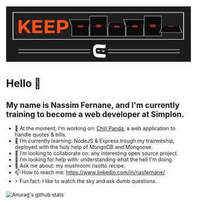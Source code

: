 ![](keepcoding.gif)

# **Hello** 👋

## My name is Nassim Fernane, and I'm currently training to become a web developer at Simplon. &nbsp;   

- 🔭 At the moment, I’m working on: <a href="https://github.com/nasfernane/chill-panda">Chill Panda</a>, a web application to handle quotes & bills.
- 🌱 I’m currently learning: NodeJS & Express trough my 
traineeship, deployed with the holy help of MongoDB and Mongoose.
- 👯 I’m looking to collaborate on: any interesting open source project.
- 🤔 I’m looking for help with: understanding what the hell I'm doing.
- 💬 Ask me about: my mushroom risotto recipe.
- 📫 How to reach me: https://www.linkedin.com/in/nasfernane/
- ⚡ Fun fact: I like to watch the sky and ask dumb questions.&nbsp;  


![Anurag's github stats](https://github-readme-stats.vercel.app/api?username=nasfernane&count_private=true&hide=prs,issues&count_private=true&show_icons=true&theme=onedark)




<!--
![Top Langs](https://github-readme-stats.vercel.app/api/top-langs/?username=nasfernane&langs_count=8&theme=onedark)
-->
